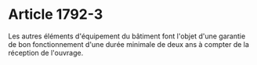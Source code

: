 # Article 1792-3

Les autres éléments d'équipement du bâtiment font l'objet d'une garantie de bon fonctionnement d'une durée minimale de deux ans à compter de la réception de l'ouvrage.
